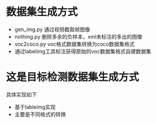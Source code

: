 # 数据集生成方式
* gen_img.py 通过视频截取帧图像
* nothing.py  删除多余的负样本，xml未标注的多出的图像
* voc2coco.py voc格式数据集转换为coco数据集格式
* 通过labelimg工具标注获得原始的voc数据集格式自建数据集


# 这是目标检测数据集生成方式
具体实现如下
* 基于lableimg实现
* 主要是不同格式的转换
